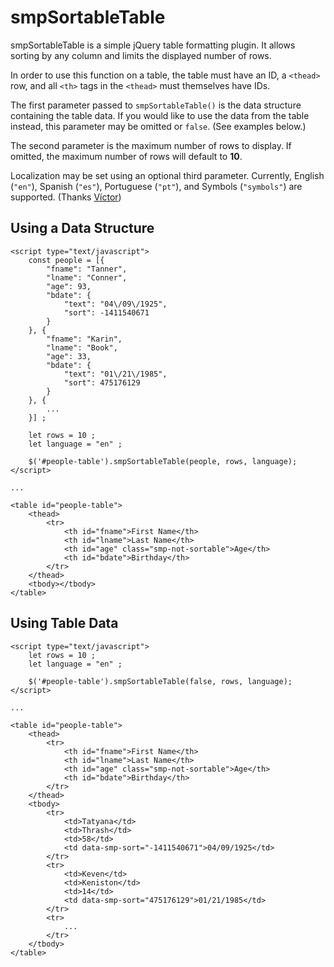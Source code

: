 # smpSortableTable
smpSortableTable is a simple jQuery table formatting plugin. It allows sorting by any column and limits the displayed number of rows.

In order to use this function on a table, the table must have an ID, a `<thead>` row, and all `<th>` tags in the `<thead>` must themselves have IDs.

The first parameter passed to `smpSortableTable()` is the data structure containing the table data. If you would like to use the data from the table instead, this parameter may be omitted or `false`. (See examples below.)

The second parameter is the maximum number of rows to display. If omitted, the maximum number of rows will default to **10**.

Localization may be set using an optional third parameter. Currently, English (`"en"`), Spanish (`"es"`), Portuguese (`"pt"`), and Symbols (`"symbols"`) are supported. (Thanks [V&iacute;ctor](https://github.com/vrivas))
## Using a Data Structure

```
<script type="text/javascript">
    const people = [{
        "fname": "Tanner",
        "lname": "Conner",
        "age": 93,
        "bdate": {
            "text": "04\/09\/1925", 
            "sort": -1411540671
        }
    }, {
        "fname": "Karin",
        "lname": "Book",
        "age": 33,
        "bdate": {
            "text": "01\/21\/1985", 
            "sort": 475176129
        }
    }, { 
        ... 
    }] ;
    
    let rows = 10 ;
    let language = "en" ;
    
    $('#people-table').smpSortableTable(people, rows, language);
</script>

...

<table id="people-table">
    <thead>
        <tr>
            <th id="fname">First Name</th>
            <th id="lname">Last Name</th>
            <th id="age" class="smp-not-sortable">Age</th>
            <th id="bdate">Birthday</th>
        </tr>
    </thead>
    <tbody></tbody>
</table>
```

## Using Table Data

```
<script type="text/javascript">
    let rows = 10 ;
    let language = "en" ;
    
    $('#people-table').smpSortableTable(false, rows, language);
</script>

...

<table id="people-table">
    <thead>
        <tr>
            <th id="fname">First Name</th>
            <th id="lname">Last Name</th>
            <th id="age" class="smp-not-sortable">Age</th>
            <th id="bdate">Birthday</th>
        </tr>
    </thead>
    <tbody>
        <tr>
            <td>Tatyana</td>
            <td>Thrash</td>
            <td>58</td>
            <td data-smp-sort="-1411540671">04/09/1925</td>
        </tr>
        <tr>
            <td>Keven</td>
            <td>Keniston</td>
            <td>14</td>
            <td data-smp-sort="475176129">01/21/1985</td>
        </tr>
        <tr>
            ...
        </tr>
    </tbody>
</table>
```
